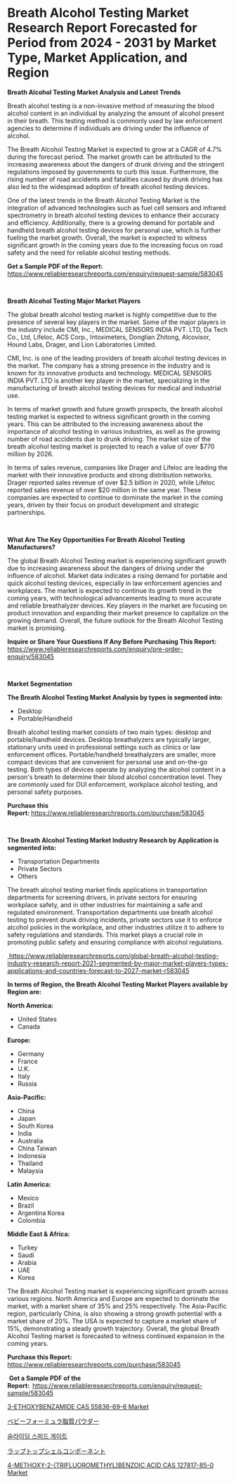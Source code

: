 <p><h1>Breath Alcohol Testing Market Research Report Forecasted for Period from 2024 -  2031 by Market Type, Market Application, and Region</h1></p><p><strong>Breath Alcohol Testing Market Analysis and Latest Trends</strong></p>
<p><p>Breath alcohol testing is a non-invasive method of measuring the blood alcohol content in an individual by analyzing the amount of alcohol present in their breath. This testing method is commonly used by law enforcement agencies to determine if individuals are driving under the influence of alcohol.</p><p>The Breath Alcohol Testing Market is expected to grow at a CAGR of 4.7% during the forecast period. The market growth can be attributed to the increasing awareness about the dangers of drunk driving and the stringent regulations imposed by governments to curb this issue. Furthermore, the rising number of road accidents and fatalities caused by drunk driving has also led to the widespread adoption of breath alcohol testing devices.</p><p>One of the latest trends in the Breath Alcohol Testing Market is the integration of advanced technologies such as fuel cell sensors and infrared spectrometry in breath alcohol testing devices to enhance their accuracy and efficiency. Additionally, there is a growing demand for portable and handheld breath alcohol testing devices for personal use, which is further fueling the market growth. Overall, the market is expected to witness significant growth in the coming years due to the increasing focus on road safety and the need for reliable alcohol testing methods.</p></p>
<p><strong>Get a Sample PDF of the Report:&nbsp;</strong> <a href="https://www.reliableresearchreports.com/enquiry/request-sample/583045">https://www.reliableresearchreports.com/enquiry/request-sample/583045</a></p>
<p>&nbsp;</p>
<p><strong>Breath Alcohol Testing Major Market Players</strong></p>
<p><p>The global breath alcohol testing market is highly competitive due to the presence of several key players in the market. Some of the major players in the industry include CMI, Inc., MEDICAL SENSORS INDIA PVT. LTD, Da Tech Co., Ltd, Lifeloc, ACS Corp., Intoximeters, Donglian Zhitong, Alcovisor, Hound Labs, Drager, and Lion Laboratories Limited.</p><p>CMI, Inc. is one of the leading providers of breath alcohol testing devices in the market. The company has a strong presence in the industry and is known for its innovative products and technology. MEDICAL SENSORS INDIA PVT. LTD is another key player in the market, specializing in the manufacturing of breath alcohol testing devices for medical and industrial use.</p><p>In terms of market growth and future growth prospects, the breath alcohol testing market is expected to witness significant growth in the coming years. This can be attributed to the increasing awareness about the importance of alcohol testing in various industries, as well as the growing number of road accidents due to drunk driving. The market size of the breath alcohol testing market is projected to reach a value of over $770 million by 2026.</p><p>In terms of sales revenue, companies like Drager and Lifeloc are leading the market with their innovative products and strong distribution networks. Drager reported sales revenue of over $2.5 billion in 2020, while Lifeloc reported sales revenue of over $20 million in the same year. These companies are expected to continue to dominate the market in the coming years, driven by their focus on product development and strategic partnerships.</p></p>
<p>&nbsp;</p>
<p><strong>What Are The Key Opportunities For Breath Alcohol Testing Manufacturers?</strong></p>
<p><p>The global Breath Alcohol Testing market is experiencing significant growth due to increasing awareness about the dangers of driving under the influence of alcohol. Market data indicates a rising demand for portable and quick alcohol testing devices, especially in law enforcement agencies and workplaces. The market is expected to continue its growth trend in the coming years, with technological advancements leading to more accurate and reliable breathalyzer devices. Key players in the market are focusing on product innovation and expanding their market presence to capitalize on the growing demand. Overall, the future outlook for the Breath Alcohol Testing market is promising.</p></p>
<p><strong>Inquire or Share Your Questions If Any Before Purchasing This Report:</strong> <a href="https://www.reliableresearchreports.com/enquiry/pre-order-enquiry/583045">https://www.reliableresearchreports.com/enquiry/pre-order-enquiry/583045</a></p>
<p>&nbsp;</p>
<p><strong>Market Segmentation</strong></p>
<p><strong>The Breath Alcohol Testing Market Analysis by types is segmented into:</strong></p>
<p><ul><li>Desktop</li><li>Portable/Handheld</li></ul></p>
<p><p>Breath alcohol testing market consists of two main types: desktop and portable/handheld devices. Desktop breathalyzers are typically larger, stationary units used in professional settings such as clinics or law enforcement offices. Portable/handheld breathalyzers are smaller, more compact devices that are convenient for personal use and on-the-go testing. Both types of devices operate by analyzing the alcohol content in a person's breath to determine their blood alcohol concentration level. They are commonly used for DUI enforcement, workplace alcohol testing, and personal safety purposes.</p></p>
<p><strong>Purchase this Report:&nbsp;</strong><a href="https://www.reliableresearchreports.com/purchase/583045">https://www.reliableresearchreports.com/purchase/583045</a></p>
<p>&nbsp;</p>
<p><strong>The Breath Alcohol Testing Market Industry Research by Application is segmented into:</strong></p>
<p><ul><li>Transportation Departments</li><li>Private Sectors</li><li>Others</li></ul></p>
<p><p>The breath alcohol testing market finds applications in transportation departments for screening drivers, in private sectors for ensuring workplace safety, and in other industries for maintaining a safe and regulated environment. Transportation departments use breath alcohol testing to prevent drunk driving incidents, private sectors use it to enforce alcohol policies in the workplace, and other industries utilize it to adhere to safety regulations and standards. This market plays a crucial role in promoting public safety and ensuring compliance with alcohol regulations.</p></p>
<p><a href="https://www.reliableresearchreports.com/global-breath-alcohol-testing-industry-research-report-2021-segmented-by-major-market-players-types-applications-and-countries-forecast-to-2027-market-r583045">&nbsp;https://www.reliableresearchreports.com/global-breath-alcohol-testing-industry-research-report-2021-segmented-by-major-market-players-types-applications-and-countries-forecast-to-2027-market-r583045</a></p>
<p><strong>In terms of Region, the Breath Alcohol Testing Market Players available by Region are:</strong></p>
<p>
    <p> <strong> North America: </strong>
        <ul>
            <li>United States</li>
            <li>Canada</li>
        </ul>
        </p> 
    <p> <strong> Europe: </strong>
        <ul>
            <li>Germany</li>
            <li>France</li>
            <li>U.K.</li>
            <li>Italy</li>
            <li>Russia</li>
        </ul>
        </p> 
    <p> <strong> Asia-Pacific: </strong>
        <ul>
            <li>China</li>
            <li>Japan</li>
            <li>South Korea</li>
            <li>India</li>
            <li>Australia</li>
            <li>China Taiwan</li>
            <li>Indonesia</li>
            <li>Thailand</li>
            <li>Malaysia</li>
        </ul>
        </p> 
    <p> <strong> Latin America: </strong>
        <ul>
            <li>Mexico</li>
            <li>Brazil</li>
            <li>Argentina Korea</li>
            <li>Colombia</li>
        </ul>
        </p> 
    <p> <strong> Middle East & Africa: </strong>
        <ul>
            <li>Turkey</li>
            <li>Saudi</li>
            <li>Arabia</li>
            <li>UAE</li>
            <li>Korea</li>
        </ul>
    </p>
    </p>
<p><p>The Breath Alcohol Testing market is experiencing significant growth across various regions. North America and Europe are expected to dominate the market, with a market share of 35% and 25% respectively. The Asia-Pacific region, particularly China, is also showing a strong growth potential with a market share of 20%. The USA is expected to capture a market share of 15%, demonstrating a steady growth trajectory. Overall, the global Breath Alcohol Testing market is forecasted to witness continued expansion in the coming years.</p></p>
<p><strong>Purchase this Report: </strong><a href="https://www.reliableresearchreports.com/purchase/583045">https://www.reliableresearchreports.com/purchase/583045</a></p>
<p>&nbsp;<strong>Get a Sample PDF of the Report:&nbsp;&nbsp;</strong><a href="https://www.reliableresearchreports.com/enquiry/request-sample/583045">https://www.reliableresearchreports.com/enquiry/request-sample/583045</a></p>
<p><strong></strong></p>
<p><p><a href="https://github.com/gracielawharr/Market-Research-Report-List-1/blob/main/3-ethoxybenzamide-cas-55836-69-6-market.md">3-ETHOXYBENZAMIDE CAS 55836-69-6 Market</a></p><p><a href="https://github.com/dadanedu33/Market-Research-Report-List-1/blob/main/5331840103014.md">ベビーフォーミュラ脂質パウダー</a></p><p><a href="https://github.com/OliverBarry1954/Market-Research-Report-List-1/blob/main/870068487160.md">슬라이딩 스피드 게이트</a></p><p><a href="https://github.com/zoetazuur/Market-Research-Report-List-1/blob/main/3569112103023.md">ラップトップシェルコンポーネント</a></p><p><a href="https://github.com/JennyferFeil2023/Market-Research-Report-List-1/blob/main/4-methoxy-2-trifluoromethylbenzoic-acid-cas-127817-85-0-market.md">4-METHOXY-2-(TRIFLUOROMETHYL)BENZOIC ACID CAS 127817-85-0 Market</a></p></p>